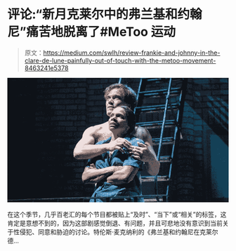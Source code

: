 # 评论:“新月克莱尔中的弗兰基和约翰尼”痛苦地脱离了#MeToo 运动

> 原文：<https://medium.com/swlh/review-frankie-and-johnny-in-the-clare-de-lune-painfully-out-of-touch-with-the-metoo-movement-8463241e5378>

![](img/3f0e5a11854cccda8d6d86291c93fc94.png)

在这个季节，几乎百老汇的每个节目都被贴上“及时”、“当下”或“相关”的标签，这肯定是意想不到的，因为这部剧感觉倒退、有问题，并且可悲地没有意识到当前关于性侵犯、同意和胁迫的讨论。特伦斯·麦克纳利的《弗兰基和约翰尼在克莱尔德…